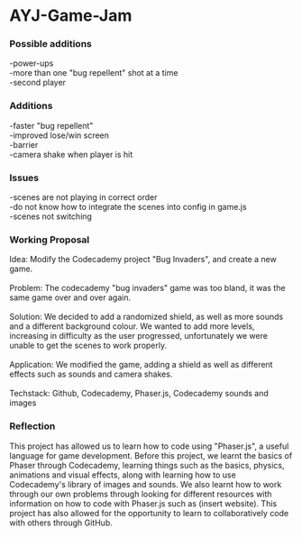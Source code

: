 # AYJ-Game-Jam

### Possible additions
-power-ups<br>
-more than one "bug repellent" shot at a time<br>
-second player <br>

### Additions
-faster "bug repellent" <br>
-improved lose/win screen <br>
-barrier <br>
-camera shake when player is hit<br>

### Issues
-scenes are not playing in correct order <br>
-do not know how to integrate the scenes into config in game.js <br>
-scenes not switching <br>

### Working Proposal
Idea: Modify the Codecademy project "Bug Invaders", and create a new game.<br><br>
Problem: The codecademy "bug invaders" game was too bland, it was the same game over and over again.<br><br>
Solution: We decided to add a randomized shield, as well as more sounds and a different background colour. We wanted to add more levels, increasing in difficulty as the user progressed, unfortunately we were unable to get the scenes to work properly.<br><br>
Application: We modified the game, adding a shield as well as different effects such as sounds and camera shakes.<br><br>
Techstack: Github, Codecademy, Phaser.js, Codecademy sounds and images<br>

### Reflection
This project has allowed us to learn how to code using "Phaser.js", a useful language for game development. Before this project, we learnt the basics of Phaser through Codecademy, learning things such as the basics, physics, animations and visual effects, along with learning how to use Codecademy's library of images and sounds. We also learnt how to work through our own problems through looking for different resources with information on how to code with Phaser.js such as (insert website). This project has also allowed for the opportunity to learn to collaboratively code with others through GitHub.
